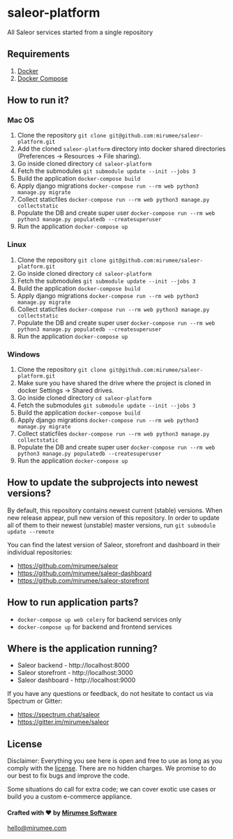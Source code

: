 # saleor-platform
All Saleor services started from a single repository

## Requirements
1. [Docker](https://docs.docker.com/install/)
2. [Docker Compose](https://docs.docker.com/compose/install/)


## How to run it?

### Mac OS
1. Clone the repository `git clone git@github.com:mirumee/saleor-platform.git`
2. Add the cloned `saleor-platform` directory into docker shared directories (Preferences -> Resources -> File sharing).
3. Go inside cloned directory `cd saleor-platform`
4. Fetch the submodules `git submodule update --init --jobs 3`
5. Build the application `docker-compose build`
6. Apply django migrations `docker-compose run --rm web python3 manage.py migrate`
7. Collect staticfiles `docker-compose run --rm web python3 manage.py collectstatic`
8. Populate the DB and create super user `docker-compose run --rm web python3 manage.py populatedb --createsuperuser`
9. Run the application `docker-compose up`

### Linux
1. Clone the repository `git clone git@github.com:mirumee/saleor-platform.git`
2. Go inside cloned directory `cd saleor-platform`
3. Fetch the submodules `git submodule update --init --jobs 3`
4. Build the application `docker-compose build`
5. Apply django migrations `docker-compose run --rm web python3 manage.py migrate`
6. Collect staticfiles `docker-compose run --rm web python3 manage.py collectstatic`
7. Populate the DB and create super user `docker-compose run --rm web python3 manage.py populatedb --createsuperuser`
8. Run the application `docker-compose up`

### Windows
1. Clone the repository `git clone git@github.com:mirumee/saleor-platform.git`
2. Make sure you have shared the drive where the project is cloned in docker Settings -> Shared drives.
3. Go inside cloned directory `cd saleor-platform`
4. Fetch the submodules `git submodule update --init --jobs 3`
5. Build the application `docker-compose build`
6. Apply django migrations `docker-compose run --rm web python3 manage.py migrate`
7. Collect staticfiles `docker-compose run --rm web python3 manage.py collectstatic`
8. Populate the DB and create super user `docker-compose run --rm web python3 manage.py populatedb --createsuperuser`
9. Run the application `docker-compose up`


## How to update the subprojects into newest versions?
By default, this repository contains newest current (stable) versions. When new release appear, pull new version of this repository.
In order to update all of them to their newest (unstable) master versions, run `git submodule update --remote`

You can find the latest version of Saleor, storefront and dashboard in their individual repositories:

- https://github.com/mirumee/saleor
- https://github.com/mirumee/saleor-dashboard
- https://github.com/mirumee/saleor-storefront


## How to run application parts?
  - `docker-compose up web celery` for backend services only
  - `docker-compose up` for backend and frontend services


## Where is the application running?
- Saleor backend - http://localhost:8000
- Saleor storefront - http://localhost:3000
- Saleor dashboard - http://localhost:9000


If you have any questions or feedback, do not hesitate to contact us via Spectrum or Gitter:

- https://spectrum.chat/saleor
- https://gitter.im/mirumee/saleor


## License

Disclaimer: Everything you see here is open and free to use as long as you comply with the [license](https://github.com/mirumee/saleor-platform/blob/master/LICENSE). There are no hidden charges. We promise to do our best to fix bugs and improve the code.

Some situations do call for extra code; we can cover exotic use cases or build you a custom e-commerce appliance.

#### Crafted with ❤️ by [Mirumee Software](http://mirumee.com)

hello@mirumee.com
